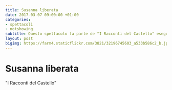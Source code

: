```yaml
---
title: Susanna liberata
date: 2017-03-07 09:00:00 +01:00
categories:
- spettacoli
- notshowing
subtitle: Questo spettacolo fa parte de "I Racconti del Castello" eseguito durante il Carnevale di Sant'Eraclio del 2017
layout: post
bigimg: https://farm4.staticflickr.com/3821/32196745603_a533b586c2_b.jpg
---
```


# Susanna liberata
"I Racconti del Castello"